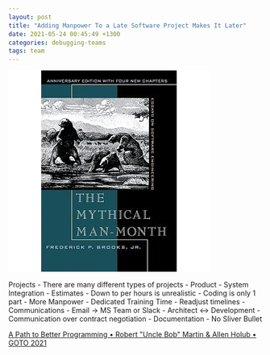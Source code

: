 ```yaml
---
layout: post
title: "Adding Manpower To a Late Software Project Makes It Later"
date: 2021-05-24 00:45:49 +1300
categories: debugging-teams
tags: team
---
```


![Mythical Man Month](assets/book/mythical-man-month.jpg)


Projects
    - There are many different types of projects
        - Product 
        - System Integration 
    - Estimates 
        - Down to per hours is unrealistic 
        - Coding is only 1 part
    - More Manpower
        - Dedicated Training Time
        - Readjust timelines
    - Communications 
        - Email -> MS Team or Slack 
        - Architect <-> Development 
        - Communication over contract negotiation
    - Documentation 
    - No Sliver Bullet

[A Path to Better Programming • Robert "Uncle Bob" Martin & Allen Holub • GOTO 2021](https://youtu.be/QnmRpHFoYLk)
